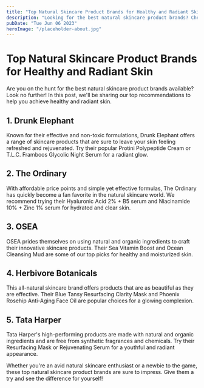 ```yaml
---
title: "Top Natural Skincare Product Brands for Healthy and Radiant Skin"
description: "Looking for the best natural skincare product brands? Check out our top recommendations for healthy and radiant skin."
pubDate: "Tue Jun 06 2023"
heroImage: "/placeholder-about.jpg"
---
```


# Top Natural Skincare Product Brands for Healthy and Radiant Skin

Are you on the hunt for the best natural skincare product brands available? Look no further! In this post, we&#39;ll be sharing our top recommendations to help you achieve healthy and radiant skin.

## 1. Drunk Elephant

Known for their effective and non-toxic formulations, Drunk Elephant offers a range of skincare products that are sure to leave your skin feeling refreshed and rejuvenated. Try their popular Protini Polypeptide Cream or T.L.C. Framboos Glycolic Night Serum for a radiant glow.

## 2. The Ordinary

With affordable price points and simple yet effective formulas, The Ordinary has quickly become a fan favorite in the natural skincare world. We recommend trying their Hyaluronic Acid 2% + B5 serum and Niacinamide 10% + Zinc 1% serum for hydrated and clear skin.

## 3. OSEA

OSEA prides themselves on using natural and organic ingredients to craft their innovative skincare products. Their Sea Vitamin Boost and Ocean Cleansing Mud are some of our top picks for healthy and moisturized skin.

## 4. Herbivore Botanicals

This all-natural skincare brand offers products that are as beautiful as they are effective. Their Blue Tansy Resurfacing Clarity Mask and Phoenix Rosehip Anti-Aging Face Oil are popular choices for a glowing complexion.

## 5. Tata Harper

Tata Harper&#39;s high-performing products are made with natural and organic ingredients and are free from synthetic fragrances and chemicals. Try their Resurfacing Mask or Rejuvenating Serum for a youthful and radiant appearance.

Whether you&#39;re an avid natural skincare enthusiast or a newbie to the game, these top natural skincare product brands are sure to impress. Give them a try and see the difference for yourself!
